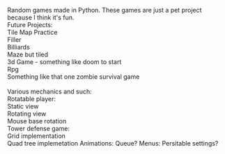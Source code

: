 Random games made in Python. These games are just a pet project because I think it's fun. 
<br>
Future Projects:<br>
    Tile Map Practice<br>
    Filler<br>
    Billiards<br>
    Maze but tiled<br>
    3d Game - something like doom to start<br>
    Rpg<br>
    Something like that one zombie survival game<br>
<br>
Various mechanics and such:<br>
    Rotatable player:<br>
        Static view<br>
        Rotating view<br>
        Mouse base rotation<br>
    Tower defense game:<br>
        Grid implementation<br>
        Quad tree implemetation
    Animations:
        Queue?
    Menus:
        Persitable settings?
    